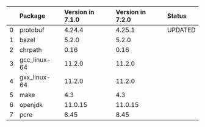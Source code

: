 <!-- markdown-link-check-disable -->

|    | Package      | Version in 7.1.0   | Version in 7.2.0   | Status   |
|---:|:-------------|:-------------------|:-------------------|:---------|
|  0 | protobuf     | 4.24.4             | 4.25.1             | UPDATED  |
|  1 | bazel        | 5.2.0              | 5.2.0              |          |
|  2 | chrpath      | 0.16               | 0.16               |          |
|  3 | gcc_linux-64 | 11.2.0             | 11.2.0             |          |
|  4 | gxx_linux-64 | 11.2.0             | 11.2.0             |          |
|  5 | make         | 4.3                | 4.3                |          |
|  6 | openjdk      | 11.0.15            | 11.0.15            |          |
|  7 | pcre         | 8.45               | 8.45               |          |